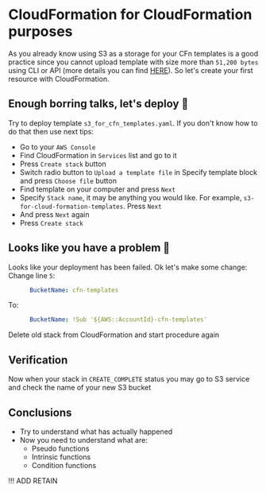 # CloudFormation for CloudFormation purposes

As you already know using S3 as a storage for your CFn templates is a good practice since you cannot upload template with size more than `51,200 bytes` using CLI or API (more details you can find [HERE](https://docs.aws.amazon.com/AWSCloudFormation/latest/UserGuide/cfn-using-console-create-stack-template.html)). So let's create your first resource with CloudFormation.

## Enough borring talks, let's deploy :rocket:
Try to deploy template `s3_for_cfn_templates.yaml`. If you don't know how to do that then use next tips:
- Go to your `AWS Console`
- Find CloudFormation in `Services` list and go to it
- Press `Create stack` button
- Switch radio button to `Upload a template file` in Specify template block and press `Choose file` button
- Find template on your computer and press `Next`
- Specify `Stack name`, it may be anything you would like. For example, `s3-for-cloud-formation-templates`. Press `Next`
- And press `Next` again
- Press `Create stack`

## Looks like you have a problem :grimacing:
Looks like your deployment has been failed. Ok let's make some change:
Change line `5`:
```yaml
      BucketName: cfn-templates
```
To:
```yaml
      BucketName: !Sub '${AWS::AccountId}-cfn-templates'
```
Delete old stack from CloudFormation and start procedure again

## Verification
Now when your stack in `CREATE_COMPLETE` status you may go to S3 service and check the name of your new S3 bucket

## Conclusions
- Try to understand what has actually happened
- Now you need to understand what are:
  - Pseudo functions
  - Intrinsic functions
  - Condition functions

!!! ADD RETAIN